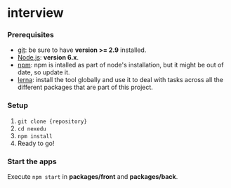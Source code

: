 # interview

### Prerequisites

- [git](https://git-scm.com/): be sure to have **version >= 2.9** installed.
- [Node.js](https://nodejs.org/en/): **version 6.x**.
- [npm](https://docs.npmjs.com/getting-started/installing-node#updating-npm): npm is intalled as part of node's installation, but it might be out of date, so update it.
- [lerna](https://www.npmjs.com/package/lerna): install the tool globally and use it to deal with tasks across all the different packages that are part of this project.

### Setup

1. `git clone {repository}`
2. `cd nexedu`
3. `npm install`
5. Ready to go!


### Start the apps

Execute `npm start` in **packages/front** and **packages/back**.
